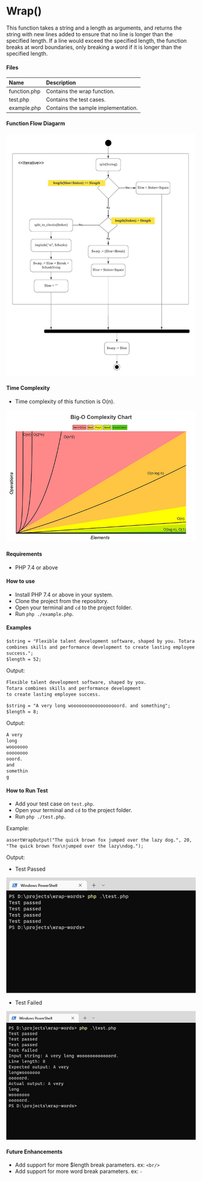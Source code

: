 # Wrap() 

This function takes a string and a length as arguments, and returns the string with new lines added to ensure
that no line is longer than the specified length. If a line would exceed the specified length, the function breaks at word
boundaries, only breaking a word if it is longer than the specified length.

#### Files
| Name            | Description                                 | 
| :---            | :---                                       | 
| function.php    | Contains the wrap function.                 |
| test.php        | Contains the test cases.                    |
| example.php     | Contains the sample implementation.         |

#### Function Flow Diagarm
![flow-diagarm](https://github.com/RavinduThaveesha/wrap-words/blob/main/images/flow-diagram.jpg)

#### Time Complexity
- Time complexity of this function is O(n).

![big-o](https://github.com/RavinduThaveesha/wrap-words/blob/main/images/big-o.jpg)

#### Requirements
- PHP 7.4 or above

#### How to use
- Install PHP 7.4 or above in your system.
- Clone the project from the repository.
- Open your terminal and `cd` to the project folder.
- Run `php ./example.php`.

#### Examples
```
$string = "Flexible talent development software, shaped by you. Totara combines skills and performance development to create lasting employee success.";
$length = 52;
```

Output:
```
Flexible talent development software, shaped by you.
Totara combines skills and performance development
to create lasting employee success.
```

```
$string = "A very long woooooooooooooooooord. and something";
$length = 8;
```

Output:
```
A very
long
wooooooo
oooooooo
ooord.
and
somethin
g
```

#### How to Run Test
- Add your test case on `test.php`.
- Open your terminal and `cd` to the project folder.
- Run `php ./test.php`.

Example:
```
assertWrapOutput("The quick brown fox jumped over the lazy dog.", 20, "The quick brown fox\njumped over the lazy\ndog.");
```

Output:

- Test Passed

![test-passed](https://github.com/RavinduThaveesha/wrap-words/blob/main/images/test-passed.png)

- Test Failed

![test-failed](https://github.com/RavinduThaveesha/wrap-words/blob/main/images/test-failed.png)


#### Future Enhancements
- Add support for more $length break parameters. ex: `<br/>`
- Add support for more word break parameters. ex: `-`
